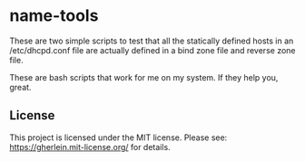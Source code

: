 # name-tools

These are two simple scripts to test that all the statically defined hosts in an /etc/dhcpd.conf file are actually defined in a bind zone file and reverse zone file.

These are bash scripts that work for me on my system.  If they help you, great.

## License

This project is licensed under the MIT license.  Please see:  https://gherlein.mit-license.org/ for details.
